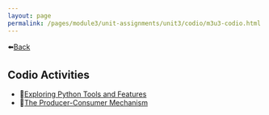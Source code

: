 ```yaml
---
layout: page
permalink: /pages/module3/unit-assignments/unit3/codio/m3u3-codio.html
---
```


⬅️[Back](/pages/module3/unit-assignments/unit3/m3u3.html)

## Codio Activities

- 📝[Exploring Python Tools and Features](/pages/module3/unit-assignments/unit3/codio/exploring-python-tools-and-features.html)
- 📝[The Producer-Consumer Mechanism](/pages/module3/unit-assignments/unit3/codio/the-producer-consumer-mechanism.html)
